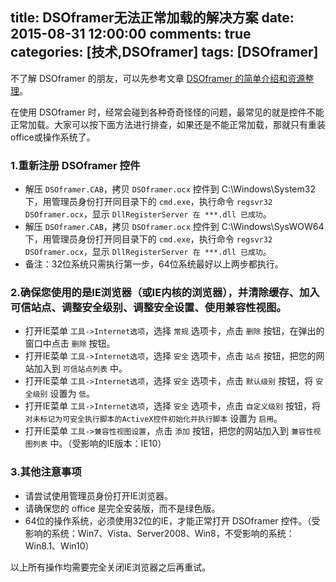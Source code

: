 title: DSOframer无法正常加载的解决方案
date: 2015-08-31 12:00:00
comments: true
categories: [技术,DSOframer]
tags: [DSOframer]
---

不了解 DSOframer 的朋友，可以先参考文章 [DSOframer 的简单介绍和资源整理](/2015/09/02/dsoframer-introduction-resources/)。

在使用 DSOframer 时，经常会碰到各种奇奇怪怪的问题，最常见的就是控件不能正常加载。大家可以按下面方法进行排查，如果还是不能正常加载，那就只有重装office或操作系统了。

### 1.重新注册 DSOframer 控件
- 解压 `DSOframer.CAB`，拷贝 `DSOframer.ocx` 控件到 C:\Windows\System32 下，用管理员身份打开同目录下的 `cmd.exe`，执行命令 `regsvr32 DSOframer.ocx`，显示 `DllRegisterServer 在 ***.dll 已成功`。
- 解压 `DSOframer.CAB`，拷贝 `DSOframer.ocx` 控件到 C:\Windows\SysWOW64 下，用管理员身份打开同目录下的 `cmd.exe`，执行命令 `regsvr32 DSOframer.ocx`，显示 `DllRegisterServer 在 ***.dll 已成功`。
- 备注：32位系统只需执行第一步，64位系统最好以上两步都执行。

### 2.确保您使用的是IE浏览器（或IE内核的浏览器），并清除缓存、加入可信站点、调整安全级别、调整安全设置、使用兼容性视图。
- 打开IE菜单 `工具->Internet选项`，选择 `常规` 选项卡，点击 `删除` 按钮，在弹出的窗口中点击 `删除` 按钮。
- 打开IE菜单 `工具->Internet选项`，选择 `安全` 选项卡，点击 `站点` 按钮，把您的网站加入到 `可信站点列表` 中。
- 打开IE菜单 `工具->Internet选项`，选择 `安全` 选项卡，点击 `默认级别` 按钮，将 `安全级别` 设置为 `低`。
- 打开IE菜单 `工具->Internet选项`，选择 `安全` 选项卡，点击 `自定义级别` 按钮，将 `对未标记为可安全执行脚本的ActiveX控件初始化并执行脚本` 设置为 `启用`。
- 打开IE菜单 `工具->兼容性视图设置`，点击 `添加` 按钮，把您的网站加入到 `兼容性视图列表` 中。（受影响的IE版本：IE10）

### 3.其他注意事项
- 请尝试使用管理员身份打开IE浏览器。
- 请确保您的 office 是完全安装版，而不是绿色版。
- 64位的操作系统，必须使用32位的IE，才能正常打开 DSOframer 控件。（受影响的系统：Win7、Vista、Server2008、Win8，不受影响的系统：Win8.1、Win10）

以上所有操作均需要完全关闭IE浏览器之后再重试。

<!-- more --> 

